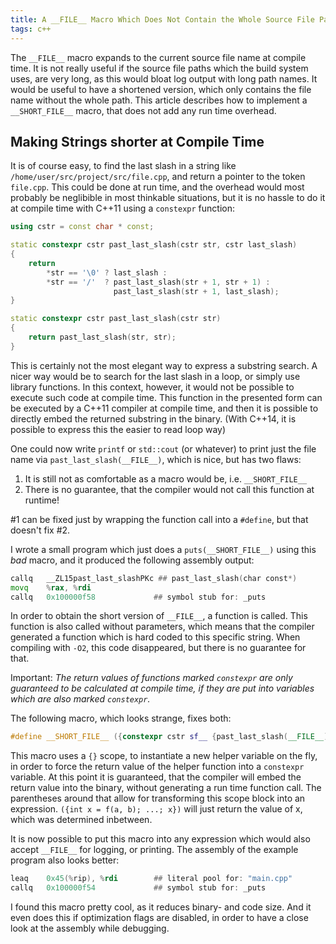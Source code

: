 ```yaml
---
title: A __FILE__ Macro Which Does Not Contain the Whole Source File Path
tags: c++
---
```


The `__FILE__` macro expands to the current source file name at compile time.
It is not really useful if the source file paths which the build system uses, are very long, as this would bloat log output with long path names.
It would be useful to have a shortened version, which only contains the file name without the whole path.
This article describes how to implement a `__SHORT_FILE__` macro, that does not add any run time overhead.

<!--more-->

## Making Strings shorter at Compile Time

It is of course easy, to find the last slash in a string like `/home/user/src/project/src/file.cpp`, and return a pointer to the token `file.cpp`.
This could be done at run time, and the overhead would most probably be neglibible in most thinkable situations, but it is no hassle to do it at compile time with C++11 using a `constexpr` function:

``` cpp
using cstr = const char * const;

static constexpr cstr past_last_slash(cstr str, cstr last_slash)
{
    return
        *str == '\0' ? last_slash :
        *str == '/'  ? past_last_slash(str + 1, str + 1) :
                       past_last_slash(str + 1, last_slash);
}

static constexpr cstr past_last_slash(cstr str)
{
    return past_last_slash(str, str);
}
```

This is certainly not the most elegant way to express a substring search.
A nicer way would be to search for the last slash in a loop, or simply use library functions.
In this context, however, it would not be possible to execute such code at compile time.
This function in the presented form can be executed by a C++11 compiler at compile time, and then it is possible to directly embed the returned substring in the binary.
(With C++14, it is possible to express this the easier to read loop way)

One could now write `printf` or `std::cout` (or whatever) to print just the file name via `past_last_slash(__FILE__)`, which is nice, but has two flaws:

 1. It is still not as comfortable as a macro would be, i.e. `__SHORT_FILE__`
 2. There is no guarantee, that the compiler would not call this function at runtime!

\#1 can be fixed just by wrapping the function call into a `#define`, but that doesn't fix #2.

I wrote a small program which just does a `puts(__SHORT_FILE__)` using this *bad* macro, and it produced the following assembly output:

``` asm
callq	__ZL15past_last_slashPKc ## past_last_slash(char const*)
movq	%rax, %rdi
callq	0x100000f58             ## symbol stub for: _puts
```

In order to obtain the short version of `__FILE__`, a function is called.
This function is also called without parameters, which means that the compiler generated a function which is hard coded to this specific string.
When compiling with `-O2`, this code disappeared, but there is no guarantee for that.

Important: *The return values of functions marked `constexpr` are only guaranteed to be calculated at compile time, if they are put into variables which are also marked `constexpr`.*

The following macro, which looks strange, fixes both:

``` cpp
#define __SHORT_FILE__ ({constexpr cstr sf__ {past_last_slash(__FILE__)}; sf__;})
```

This macro uses a `{}` scope, to instantiate a new helper variable on the fly, in order to force the return value of the helper function into a `constexpr` variable.
At this point it is guaranteed, that the compiler will embed the return value into the binary, without generating a run time function call.
The parentheses around that allow for transforming this scope block into an expression.
`({int x = f(a, b); ...; x})` will just return the value of x, which was determined inbetween.

It is now possible to put this macro into any expression which would also accept `__FILE__` for logging, or printing.
The assembly of the example program also looks better:

``` asm
leaq	0x45(%rip), %rdi        ## literal pool for: "main.cpp"
callq	0x100000f54             ## symbol stub for: _puts
```

I found this macro pretty cool, as it reduces binary- and code size.
And it even does this if optimization flags are disabled, in order to have a close look at the assembly while debugging.
